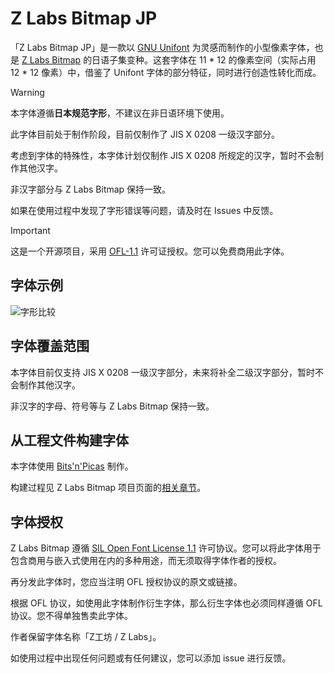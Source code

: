 # Z Labs Bitmap JP

「Z Labs Bitmap JP」是一款以 [GNU Unifont](https://www.unifoundry.com/unifont/index.html) 为灵感而制作的小型像素字体，也是 [Z Labs Bitmap](https://github.com/Astro-2539/ZLabs-Bitmap) 的日语子集变种。这套字体在 11 * 12 的像素空间（实际占用 12 * 12 像素）中，借鉴了 Unifont 字体的部分特征，同时进行创造性转化而成。

> [!WARNING]
> 
> 本字体遵循**日本规范字形**，不建议在非日语环境下使用。
>
> 此字体目前处于制作阶段，目前仅制作了 JIS X 0208 一级汉字部分。
>
> 考虑到字体的特殊性，本字体计划仅制作 JIS X 0208 所规定的汉字，暂时不会制作其他汉字。
>
> 非汉字部分与 Z Labs Bitmap 保持一致。
> 
> 如果在使用过程中发现了字形错误等问题，请及时在 Issues 中反馈。

> [!IMPORTANT]
> 
> 这是一个开源项目，采用 [OFL-1.1](https://openfontlicense.org/open-font-license-official-text/) 许可证授权。您可以免费商用此字体。
> 

## 字体示例

![字形比较](https://github.com/user-attachments/assets/ecb6a177-d039-4122-a23a-d80be2a2969f)


## 字体覆盖范围

本字体目前仅支持 JIS X 0208 一级汉字部分，未来将补全二级汉字部分，暂时不会制作其他汉字。

非汉字的字母、符号等与 Z Labs Bitmap 保持一致。

## 从工程文件构建字体

本字体使用 [Bits'n'Picas](https://github.com/kreativekorp/bitsnpicas) 制作。

构建过程见 Z Labs Bitmap 项目页面的[相关章节](https://github.com/Astro-2539/ZLabs-Bitmap#%E4%BB%8E%E5%B7%A5%E7%A8%8B%E6%96%87%E4%BB%B6%E6%9E%84%E5%BB%BA%E5%AD%97%E4%BD%93)。


## 字体授权
Z Labs Bitmap 遵循 [SIL Open Font License 1.1](https://openfontlicense.org/open-font-license-official-text/) 许可协议。您可以将此字体用于包含商用与嵌入式使用在内的多种用途，而无须取得字体作者的授权。

再分发此字体时，您应当注明 OFL 授权协议的原文或链接。

根据 OFL 协议，如使用此字体制作衍生字体，那么衍生字体也必须同样遵循 OFL 协议。您不得单独售卖此字体。

作者保留字体名称「Z工坊 / Z Labs」。

如使用过程中出现任何问题或有任何建议，您可以添加 issue 进行反馈。
